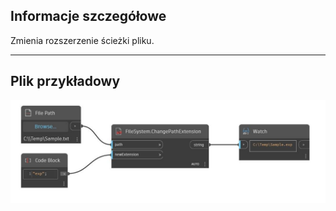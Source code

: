 ## Informacje szczegółowe
Zmienia rozszerzenie ścieżki pliku.
___
## Plik przykładowy

![ChangePathExtension](./DSCore.IO.FileSystem.ChangePathExtension_img.jpg)

